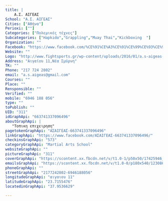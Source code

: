 ```yaml
---
title: |
    Α.Σ. ΑΙΓΕΑΣ
School: "Α.Σ. ΑΙΓΕΑΣ"
Cities: ["Αθήνα"]
Perioxi: [""]
Categories: ["Πολεμικές τέχνες"]
Subcategories: ["Hapkido","Grappling","Muay Thai","Kickboxing  "]
Organization: ""
Facebook: "https://www.facebook.com/%CE%91%CE%A3%CE%91%CE%99%CE%93%CE%95%CE%91%CE%A3-663741337096496/?fref=ts"
Website: ""
Logo: "http://www.fightsports.gr/wp-content/uploads/2016/01/a.s-aigeas-logo.jpg"
Address: "Αιγαίου 11,Νέα Σμύρνη"
TK: ""
Phone: "217 724 2802"
email: "a.s.aigeas@gmail.com"
Courses: ""
Place: ""
Rensponsible: ""
Verified: ""
mobile: "6946 188 056"
type: ""
toPublish: ""
UID: "311"
idGraphApi: "663741337096496"
aboutGraphApi: | 
   "Τοπικη επιχειρηση"
pagetokenGraphApi: "ΑΣΑΙΓΕΑΣ-663741337096496"
linkGraphApi: "https://www.facebook.com/ΑΣΑΙΓΕΑΣ-663741337096496/"
checkinsGraphApi: "573"
categoryGraphApi: "Martial Arts School"
websiteGraphApi: ""
pictureGraphApi: "311"
coverGraphApi: "https://scontent.xx.fbcdn.net/v/t1.0-1/p50x50/17425946_971634916307135_1472648720867687055_n.jpg?oh=08af522c55509c44327a6e1ae8091623&amp;oe=5B366706"
emailsGraphApi: "https://scontent.xx.fbcdn.net/v/t1.0-0/p180x540/12308615_761446493992646_8771171484721879940_n.jpg?oh=2e5de41f185cd1119e9f16126987abd0&amp;oe=5B49D2D9"
phoneGraphApi: ""
streetGraphApi: "2177242802-6946188056"
longitudeGraphApi: "αιγαιου 11"
latitudeGraphApi: "23.7155476"
locatedinGraphApi: "37.9536629"

---
```




